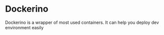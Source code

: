 # Dockerino
Dockerino is a wrapper of most used containers. It can help you deploy dev environment easily
